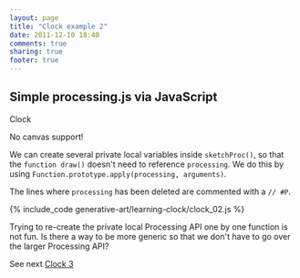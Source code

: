 ```yaml
---
layout: page
title: "Clock example 2"
date: 2011-12-10 18:40
comments: true
sharing: true
footer: true
---
```


<h2> Simple processing.js via JavaScript</h2>

Clock

<p><canvas id="canvas1" width="200" height="200">No canvas support!</canvas></p>

We can create several private local variables inside `sketchProc()`, so that the `function draw()` doesn't need to reference `processing`. We do this by using `Function.prototype.apply(processing, arguments)`.

The lines where `processing` has been deleted are commented with a `// #P`.

{% include_code generative-art/learning-clock/clock_02.js %}

Trying to re-create the private local Processing API one by one function is not fun. Is there a way to be more generic so that we don't have to go over the larger Processing API?

See next [Clock 3](clock_03.html)

<script src="../processing-1.3.6-api.js"></script>
<script type="text/javascript" src="clock_02.js"></script>

